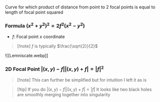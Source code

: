 Curve for which product of distance from point to 2 focal points is equal to length of focal point squared
### Formula $(x^2+y^2)^2=2f^2(x^2-y^2)$
- $f$: Focal point $x$ coordinate
> [!note] $f$ is typically $\frac{\sqrt{2}}{2}$

![[Lemniscate.webp]]
### 2D Focal Point $|(x,y)-f||(x,y)+f|=|f|^2$
> [!note] This can further be simplified but for intuition I left it as is

> [!tip] If you do $|(x,y)-f||(x,y)+f|=|f|$
> It looks like two black holes are smoothly
> merging together into singularity

